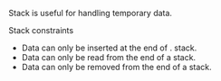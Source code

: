 Stack is useful for handling temporary data.

Stack constraints
- Data can only be inserted at the end of . stack.
- Data can only be read from the end of a stack.
- Data can only be removed from the end of a stack.
